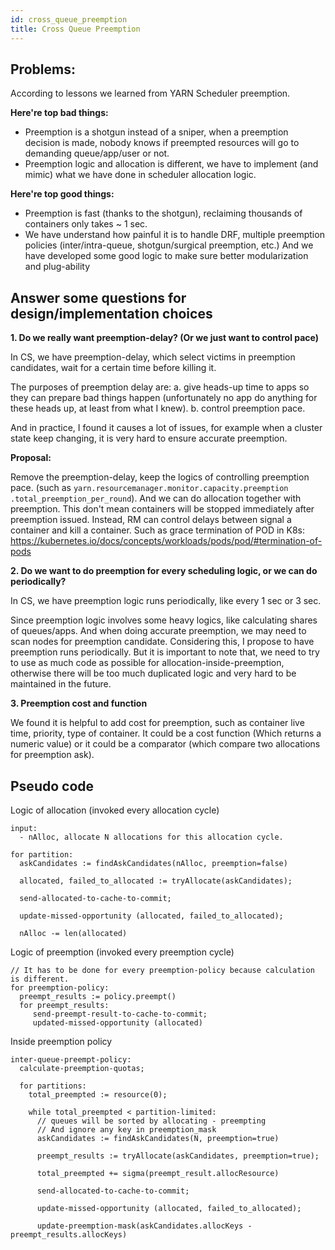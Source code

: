 ```yaml
---
id: cross_queue_preemption
title: Cross Queue Preemption
---
```


<!--
Licensed to the Apache Software Foundation (ASF) under one
or more contributor license agreements.  See the NOTICE file
distributed with this work for additional information
regarding copyright ownership.  The ASF licenses this file
to you under the Apache License, Version 2.0 (the
"License"); you may not use this file except in compliance
with the License.  You may obtain a copy of the License at

  http://www.apache.org/licenses/LICENSE-2.0

Unless required by applicable law or agreed to in writing,
software distributed under the License is distributed on an
"AS IS" BASIS, WITHOUT WARRANTIES OR CONDITIONS OF ANY
KIND, either express or implied.  See the License for the
specific language governing permissions and limitations
under the License.
-->

## Problems:

According to lessons we learned from YARN Scheduler preemption. 

**Here're top bad things:** 

- Preemption is a shotgun instead of a sniper, when a preemption decision is made, nobody knows if preempted resources will go to demanding queue/app/user or not.
- Preemption logic and allocation is different, we have to implement (and mimic) what we have done in scheduler allocation logic. 

**Here're top good things:**

- Preemption is fast (thanks to the shotgun), reclaiming thousands of containers only takes ~ 1 sec. 
- We have understand how painful it is to handle DRF, multiple preemption policies (inter/intra-queue, shotgun/surgical preemption, etc.) And we have developed some good logic 
to make sure better modularization and plug-ability  

## Answer some questions for design/implementation choices

**1\. Do we really want preemption-delay? (Or we just want to control pace)**

In CS, we have preemption-delay, which select victims in preemption candidates, wait for a certain time before killing it. 

The purposes of preemption delay are: a. give heads-up time to apps so 
they can prepare bad things happen (unfortunately no app do anything for these heads up, at least from what I knew). b. control preemption pace.   

And in practice, I found it causes a lot of issues, for example when a 
cluster state keep changing, it is very hard to ensure accurate preemption. 

**Proposal:**

Remove the preemption-delay, keep the logics of controlling preemption pace. (such as ```yarn.resourcemanager.monitor.capacity.preemption
.total_preemption_per_round```). And we can do allocation together with preemption.
This don't mean containers will be stopped immediately after preemption issued. Instead, RM can control delays between signal a container and kill a container. Such as grace 
termination of POD in K8s: https://kubernetes.io/docs/concepts/workloads/pods/pod/#termination-of-pods   

**2\. Do we want to do preemption for every scheduling logic, or we can do periodically?**

In CS, we have preemption logic runs periodically, like every 1 sec or 3 sec. 

Since preemption logic involves some heavy logics, like calculating shares of queues/apps. And when doing accurate preemption, we may need to scan nodes for preemption candidate. 
Considering this, I propose to have preemption runs periodically. But it is important to note that, we need to try to use as much code as possible for 
allocation-inside-preemption, otherwise there will be too much duplicated logic and very hard to be maintained in the future.

**3\. Preemption cost and function**

We found it is helpful to add cost for preemption, such as container live time, priority, type of container. It could be a cost function (Which returns a numeric value) or it 
could be a comparator (which compare two allocations for preemption ask).

## Pseudo code

Logic of allocation (invoked every allocation cycle)

```
input:
  - nAlloc, allocate N allocations for this allocation cycle.

for partition: 
  askCandidates := findAskCandidates(nAlloc, preemption=false)
  
  allocated, failed_to_allocated := tryAllocate(askCandidates);
  
  send-allocated-to-cache-to-commit;
  
  update-missed-opportunity (allocated, failed_to_allocated);
  
  nAlloc -= len(allocated)   
```

Logic of preemption (invoked every preemption cycle)

```
// It has to be done for every preemption-policy because calculation is different.
for preemption-policy: 
  preempt_results := policy.preempt()
  for preempt_results: 
     send-preempt-result-to-cache-to-commit;
     updated-missed-opportunity (allocated)
```

Inside preemption policy

```
inter-queue-preempt-policy:
  calculate-preemption-quotas;
  
  for partitions:
    total_preempted := resource(0);
    
    while total_preempted < partition-limited:
      // queues will be sorted by allocating - preempting
      // And ignore any key in preemption_mask
      askCandidates := findAskCandidates(N, preemption=true)
      
      preempt_results := tryAllocate(askCandidates, preemption=true);
      
      total_preempted += sigma(preempt_result.allocResource)
      
      send-allocated-to-cache-to-commit;
      
      update-missed-opportunity (allocated, failed_to_allocated);
      
      update-preemption-mask(askCandidates.allocKeys - preempt_results.allocKeys)
```